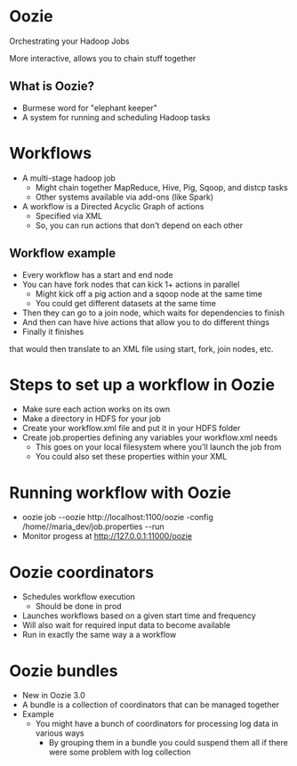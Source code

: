 # Oozie

Orchestrating your Hadoop Jobs

More interactive, allows you to chain stuff together

## What is Oozie?

* Burmese word for "elephant keeper"
* A system for running and scheduling Hadoop tasks

# Workflows

* A multi-stage hadoop job
    - Might chain together MapReduce, Hive, Pig, Sqoop, and distcp tasks
    - Other systems available via add-ons (like Spark)
* A workflow is a Directed Acyclic Graph of actions
    - Specified via XML
    - So, you can run actions that don't depend on each other

## Workflow example

* Every workflow has a start and end node
* You can have fork nodes that can kick 1+ actions in parallel
    - Might kick off a pig action and a sqoop node at the same time
    - You could get different datasets at the same time
* Then they can go to a join node, which waits for dependencies to finish
* And then can have hive actions that allow you to do different things 
* Finally it finishes

that would then translate to an XML file using start, fork, join nodes, etc.

# Steps to set up a workflow in Oozie

* Make sure each action works on its own
* Make a directory in HDFS for your job
* Create your workflow.xml file and put it in your HDFS folder
* Create job.properties defining any variables your workflow.xml needs
    - This goes on your local filesystem where you'll launch the job from 
    - You could also set these properties within your XML

# Running workflow with Oozie

* oozie job --oozie http://localhost:1100/oozie -config /home//maria_dev/job.properties --run
* Monitor progess at http://127.0.0.1:11000/oozie

# Oozie coordinators

* Schedules workflow execution
    - Should be done in prod
* Launches workflows based on a given start time and frequency
* Will also wait for required input data to become available
* Run in exactly the same way a a workflow

# Oozie bundles

* New in Oozie 3.0
* A bundle is a collection of coordinators that can be managed together
* Example
    - You might have a bunch of coordinators for processing log data in various ways
        + By grouping them in a bundle you could suspend them all if there were some problem with log collection



